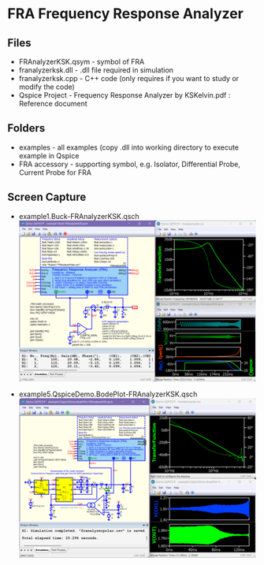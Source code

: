 # FRA Frequency Response Analyzer

## Files
* FRAnalyzerKSK.qsym - symbol of FRA
* franalyzerksk.dll - .dll file required in simulation
* franalyzerksk.cpp - C++ code (only requires if you want to study or modify the code)
* Qspice Project - Frequency Response Analyzer by KSKelvin.pdf : Reference document

## Folders
* examples - all examples (copy .dll into working directory to execute example in Qspice
* FRA accessory - supporting symbol, e.g. Isolator, Differential Probe, Current Probe for FRA

## Screen Capture
* example1.Buck-FRAnalyzerKSK.qsch
![alt text](https://github.com/KSKelvin-Github/Qspice/blob/main/Projects/FRA%20Frequency%20Response%20Analyzer/screen%20capture/FRA%20(screen%20capture%232).png)

* example5.QspiceDemo.BodePlot-FRAnalyzerKSK.qsch
![alt text](https://github.com/KSKelvin-Github/Qspice/blob/main/Projects/FRA%20Frequency%20Response%20Analyzer/screen%20capture/FRA%20(screen%20capture%231).png)